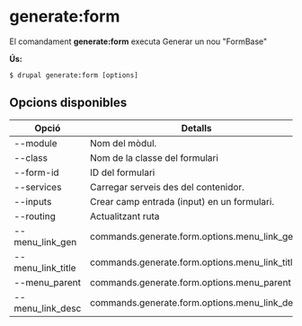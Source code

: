 # generate:form
El comandament **generate:form** executa Generar un nou "FormBase"

**Ús:**
```
$ drupal generate:form [options] 
```

## Opcions disponibles
Opció | Detalls
-------|-------------
--module | Nom del mòdul.
--class | Nom de la classe del formulari
--form-id | ID del formulari
--services | Carregar serveis des del contenidor.
--inputs | Crear camp entrada (input) en un formulari.
--routing | Actualitzant ruta
--menu_link_gen | commands.generate.form.options.menu_link_gen
--menu_link_title | commands.generate.form.options.menu_link_title
--menu_parent | commands.generate.form.options.menu_parent
--menu_link_desc | commands.generate.form.options.menu_link_desc
